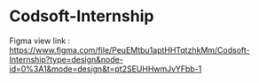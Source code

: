 # Codsoft-Internship
Figma  view link : https://www.figma.com/file/PeuEMtbu1aptHHTqtzhkMm/Codsoft-Internship?type=design&node-id=0%3A1&mode=design&t=pt2SEUHHwmJvYFbb-1
